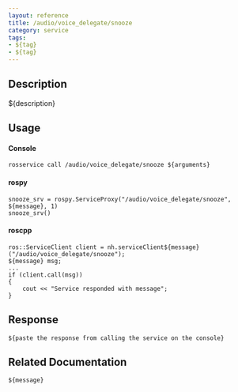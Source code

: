 ```yaml
---
layout: reference
title: /audio/voice_delegate/snooze
category: service
tags: 
- ${tag} 
- ${tag}
---
```


## Description
${description}

## Usage
#### Console
```
rosservice call /audio/voice_delegate/snooze ${arguments}
```

#### rospy
```
snooze_srv = rospy.ServiceProxy("/audio/voice_delegate/snooze", ${message}, 1)
snooze_srv()
```

#### roscpp
```
ros::ServiceClient client = nh.serviceClient${message}("/audio/voice_delegate/snooze");
${message} msg;
...
if (client.call(msg))
{
    cout << "Service responded with message";
}
```

## Response
```
${paste the response from calling the service on the console}
```

## Related Documentation
``${message}``  